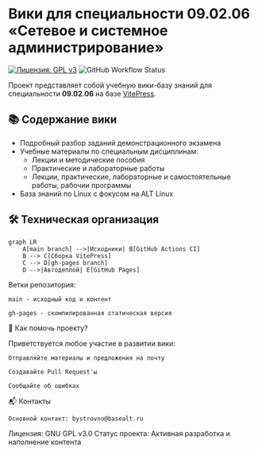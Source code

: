 # Вики для специальности 09.02.06 «Сетевое и системное администрирование»

[![Лицензия: GPL v3](https://img.shields.io/badge/License-GPLv3-blue.svg)](https://www.gnu.org/licenses/gpl-3.0)
![GitHub Workflow Status](https://img.shields.io/github/actions/workflow/status/nik5612/wiki/deploy.yml?label=CI%20Build)

Проект представляет собой учебную вики-базу знаний для специальности **09.02.06** на базе [VitePress](https://vitepress.dev). 

## 📚 Содержание вики
- Подробный разбор заданий демонстрационного экзамена
- Учебные материалы по специальным дисциплинам:
  - Лекции и методические пособия
  - Практические и лабораторные работы
  - Лекции, практические, лабораторные и самостоятельные работы, рабочии программы
- База знаний по Linux с фокусом на ALT Linux

## 🛠 Техническая организация
```mermaid
graph LR
    A[main branch] -->|Исходники| B[GitHub Actions CI]
    B --> C[Сборка VitePress]
    C --> D[gh-pages branch]
    D -->|Автодеплой| E[GitHub Pages]
```
Ветки репозитория:

    main - исходный код и контент

    gh-pages - скомпилированная статическая версия

🤝 Как помочь проекту?

Приветствуется любое участие в развитии вики:

    Отправляйте материалы и предложения на почту

    Создавайте Pull Request'ы

    Сообщайте об ошибках

📬 Контакты

    Основной контакт: bystrovno@basealt.ru


Лицензия: GNU GPL v3.0
Статус проекта: Активная разработка и наполнение контента
